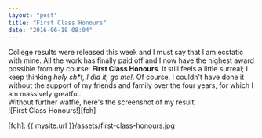 ```yaml
---
layout: "post"
title: "First Class Honours"
date: "2016-06-18 08:04"
---
```

College results were released this week and I must say that I am ecstatic with mine.
All the work has finally paid off and I now have the highest award possible from my course: __First Class Honours__. It still feels a little surreal; I keep thinking _holy sh*t, I did it, go me!_. Of course, I couldn't have done it without the support of my friends and family over the four years, for which I am massively greatful.<br>
Without further waffle, here's the screenshot of my result:<br>
![First Class Honours!][fch]

[fch]: {{ mysite.url }}/assets/first-class-honours.jpg
